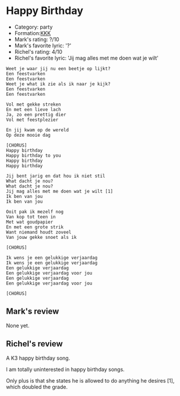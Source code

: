 # Happy Birthday

 * Category: party
 * Formation:[KKK](Kkk.md)
 * Mark's rating: ?/10
 * Mark's  favorite lyric: '?'
 * Richel's rating: 4/10
 * Richel's favorite lyric: 'Jij mag alles met me doen wat je wilt'


```
Weet je waar jij nu een beetje op lijkt?
Een feestvarken
Een feestvarken
Weet je what ik zie als ik naar je kijk?
Een feestvarken
Een feestvarken

Vol met gekke streken
En met een lieve lach
Ja, zo een prettig dier
Vol met feestplezier

En jij kwam op de wereld
Op deze mooie dag

[CHORUS]
Happy birthday
Happy birthday to you
Happy birthday
Happy birthday

Jij bent jarig en dat hou ik niet stil
What dacht je nou?
What dacht je nou?
Jij mag alles met me doen wat je wilt [1]
Ik ben van jou
Ik ben van jou

Ooit pak ik mezelf nog
Van kop tot teen in
Met wat goudpapier
En met een grote strik
Want niemand houdt zoveel
Van jouw gekke snoet als ik

[CHORUS]

Ik wens je een gelukkige verjaardag
Ik wens je een gelukkige verjaardag
Een gelukkige verjaardag
Een gelukkige verjaardag voor jou
Een gelukkige verjaardag
Een gelukkige verjaardag voor jou

[CHORUS]
```

## Mark's review

None yet.

## Richel's review

A K3 happy birthday song.

I am totally uninterested in happy birthday songs. 

Only plus is that she states he is allowed to do anything he desires [1], which doubled the grade.


